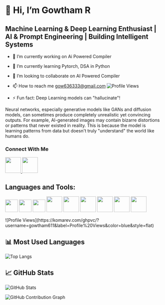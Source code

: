 # 👋 Hi, I’m Gowtham R
## Machine Learning & Deep Learning Enthusiast | AI & Prompt Engineering | Building Intelligent Systems
- 🔭 I’m currently working on Ai Powered Compiler
- 🌱 I’m currently learning Pytorch, DSA in Python
- 💞️ I’m looking to collaborate on AI Powered Compiler
- 📫 How to reach me gow636333@gmail.com
![Profile Views](https://komarev.com/ghpvc/?username=gowtham611&color=blue&style=flat&label=Profile+views)


- ⚡ Fun fact: Deep Learning models can "hallucinate"!

Neural networks, especially generative models like GANs and diffusion models, can sometimes produce completely unrealistic yet convincing outputs. For example, AI-generated images may contain bizarre distortions or patterns that never existed in reality. This is because the model is learning patterns from data but doesn't truly "understand" the world like humans do.

### Connect With Me

<p align="left">
  <a href="https://www.linkedin.com/in/gowtham-r-317ab527b" target="_blank">
    <img src="https://cdn.jsdelivr.net/gh/devicons/devicon/icons/linkedin/linkedin-original.svg" width="50" height="50"/>
  </a>
  <a href="https://www.instagram.com/gowtham_shetty_r" target="_blank">
    <img src="https://upload.wikimedia.org/wikipedia/commons/a/a5/Instagram_icon.png" width="50" height="50"/>
  </a>
</p>


## Languages and Tools:
<p align="left">
  <img src="https://cdn.jsdelivr.net/gh/devicons/devicon/icons/python/python-original.svg" width="40" height="40"/>
  <img src="https://cdn.jsdelivr.net/gh/devicons/devicon/icons/javascript/javascript-original.svg" width="40" height="40"/>
  <img src="https://cdn.jsdelivr.net/gh/devicons/devicon/icons/tensorflow/tensorflow-original.svg" width="40" height="40"/>
  <img src="https://cdn.jsdelivr.net/gh/devicons/devicon/icons/c/c-original.svg" width="50" height="50"/>
  <img src="https://cdn.jsdelivr.net/gh/devicons/devicon/icons/html5/html5-original.svg" width="50" height="50"/>
  <img src="https://cdn.jsdelivr.net/gh/devicons/devicon/icons/css3/css3-original.svg" width="50" height="50"/>
  <img src="https://cdn.jsdelivr.net/gh/devicons/devicon/icons/pytorch/pytorch-original.svg" width="50" height="50"/>
  <img src="https://cdn.jsdelivr.net/gh/devicons/devicon/icons/streamlit/streamlit-original.svg" width="50" height="50"/>
  <img src="https://cdn.jsdelivr.net/gh/devicons/devicon/icons/git/git-original.svg" width="50" height="50"/>
</p>
![Profile Views](https://komarev.com/ghpvc/?username=gowtham611&label=Profile%20Views&color=blue&style=flat)


## 📊 Most Used Languages
![Top Langs](https://github-readme-stats.vercel.app/api/top-langs/?username=gowtham611&layout=compact&theme=radical)

## 📈 GitHub Stats
![GitHub Stats](https://github-readme-stats.vercel.app/api?username=gowtham611&show_icons=true&theme=radical)

![GitHub Contribution Graph](https://github-readme-activity-graph.vercel.app/graph?username=gowtham611&theme=github-dark)













<!---
gowtham611/gowtham611 is a ✨ special ✨ repository because its `README.md` (this file) appears on your GitHub profile.
You can click the Preview link to take a look at your changes.
--->
